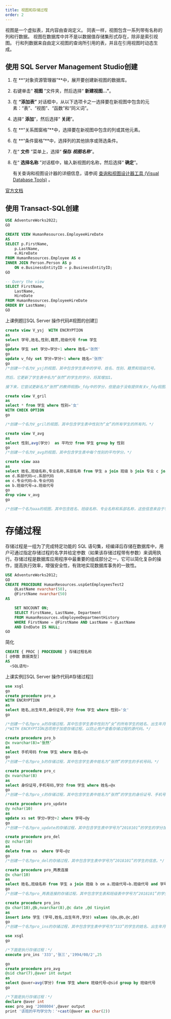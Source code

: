 ```yaml
---
title: 视图和存储过程
order: 2
---
```

视图是一个虚拟表，其内容由查询定义。 同表一样，视图包含一系列带有名称的列和行数据。 视图在数据库中并不是以数据值存储集形式存在，除非是索引视图。 行和列数据来自由定义视图的查询所引用的表，并且在引用视图时动态生成。

## 使用 SQL Server Management Studio创建

1. 在 **“对象资源管理器”**中，展开要创建新视图的数据库。
    
2. 右键单击“ **视图** ”文件夹，然后选择“ **新建视图...”**。
    
3. 在 **“添加表”** 对话框中，从以下选项卡之一选择要在新视图中包含的元素：“表”、“视图”、“函数”和“同义词”。
    
4. 选择“ **添加**”，然后选择“ **关闭**”。
    
5. 在 **“关系图窗格”**中，选择要在新视图中包含的列或其他元素。
    
6. 在 **“条件窗格”**中，选择列的其他排序或筛选条件。
    
7. 在“ **文件** ”菜单上，选择“ **保存 _视图名称_**”。
    
8. 在“ **选择名称** ”对话框中，输入新视图的名称，然后选择“ **确定**”。
    
    有关查询和视图设计器的详细信息，请参阅 [查询和视图设计器工具 (Visual Database Tools)](https://learn.microsoft.com/zh-cn/sql/ssms/visual-db-tools/query-and-view-designer-tools-visual-database-tools?view=sql-server-ver16) 。

[官方文档](https://learn.microsoft.com/zh-cn/sql/relational-databases/views/create-views?view=sql-server-ver16#TsqlProcedure)

## 使用 Transact-SQL创建

```sql
USE AdventureWorks2022;
GO

CREATE VIEW HumanResources.EmployeeHireDate
AS
SELECT p.FirstName,
    p.LastName,
    e.HireDate
FROM HumanResources.Employee AS e
INNER JOIN Person.Person AS p
    ON e.BusinessEntityID = p.BusinessEntityID;
GO

-- Query the view
SELECT FirstName,
    LastName,
    HireDate
FROM HumanResources.EmployeeHireDate
ORDER BY LastName;
GO
```

上课例题[[SQL Server 操作代码#视图的创建]]
```sql
create view V_ysj  WITH ENCRYPTION
as
select 学号,姓名,性别,籍贯,班级代号 from 学生
go
update 学生 set 学分=学分+1 where 姓名='张然'
go
update v_fdy set 学分=学分+1 where 姓名='张然'
go
/*创建一个名为V_ysj的视图，其中包含学生表中的学号、姓名、性别、籍贯和班级代号。

然后，它更新了学生表中名为“张然”的学生的学分，将其增加1。

接下来，它尝试更新名为“张然”的教师视图v_fdy中的学分，但是由于没有提供有关v_fdy视图的信息，因此无法确定是否存在该视图。*/

create view V_gril 
as
select * from 学生 where 性别='女'
WITH CHECK OPTION
go

/*创建一个名为V_gril的视图，其中包含学生表中性别为“女”的所有学生的所有列。*/

create view V_avg
as
select 性别,avg(学分)  as 平均分 from 学生 group by 性别
go
/*创建一个名为V_avg的视图，其中包含学生表中每个性别的平均学分。*/

create view aaa
as
select 姓名,班级名称,专业名称,系部名称 from 学生 a join 班级 b join 专业 c join 系部 d
on d.系部代码=c.系部代码 
on c.专业代码=b.专业代码
on b.班级代号=a.班级代号
go
drop view v_avg
go

/*创建一个名为aaa的视图，其中包含姓名、班级名称、专业名称和系部名称，这些信息来自于学生表、班级表、专业表和系部表的联接。然后，删除名为v_avg的视图。*/

```

# 存储过程

存储过程是一组为了完成特定功能的 SQL 语句集，经编译后存储在数据库中，用户可通过指定存储过程的名字并给定参数（如果该存储过程带有参数）来调用执行。存储过程是数据库应用程序中最重要的组成部分之一，它可以简化复杂的操作，提高执行效率，增强安全性，有效地实现数据库事务的一致性。

```sql
USE AdventureWorks2012;  
GO  
CREATE PROCEDURE HumanResources.uspGetEmployeesTest2   
    @LastName nvarchar(50),   
    @FirstName nvarchar(50)   
AS   

    SET NOCOUNT ON;  
    SELECT FirstName, LastName, Department  
    FROM HumanResources.vEmployeeDepartmentHistory  
    WHERE FirstName = @FirstName AND LastName = @LastName  
    AND EndDate IS NULL;  
GO
```

简化
```sql
CREATE { PROC | PROCEDURE } 存储过程名称
[ @参数 数据类型]  
AS
  <SQL语句> 
```

上课实例[[SQL Server 操作代码#存储过程]]
```sql
use xsgl
go
create procedure pro_a
WITH ENCRYPTION
as
select 姓名,出生年月,身份证号,学分 from 学生 where 性别='女'
go

/*创建一个名为pro_a的存储过程，其中包含学生表中性别为“女”的所有学生的姓名、出生年月、身份证号和学分。*/
/*WITH ENCRYPTION选项用于加密存储过程，以防止用户查看存储过程的源代码。*/

create procedure pro_b
@x nvarchar(8)='张然'
as
select 手机号码 from 学生 where 姓名=@x
go
/*创建一个名为pro_b的存储过程，其中包含学生表中姓名为“张然”的学生的手机号码。*/

create procedure pro_c
@x nvarchar(8)
as
select 身份证号,手机号码,学分 from 学生 where 姓名=@x
go
/*创建一个名为pro_c的存储过程，其中包含学生表中姓名为“张然”的学生的身份证号、手机号码和学分。*/

create procedure pro_update
@y nchar(10)
as
update xs set 学分=学分+2 where 学号=@y
go
/*创建一个名为pro_update的存储过程，其中包含学生表中学号为“2018101”的学生的学分加2。*/

create procedure pro_del
@z nchar(10)
as
delete from xs  where 学号=@z
go
/*创建一个名为pro_del的存储过程，其中包含学生表中学号为“2018101”的学生的信息。*/

create procedure pro_两表连接
@x char(10)
as
select 姓名,班级名称 from 学生 a join 班级 b om a.班级代号=b.班级代号 and 学号=@X
go
/*创建一个名为pro_两表连接的存储过程，其中包含学生表和班级表中学号为“2018101”的学生的姓名和班级名称。*/

create procedure pro_ins
@a char(10),@b,nvarchar(8),@c date ,@d tinyint
as 
insert into 学生 (学号,姓名,出生年月,学分) values (@a,@b,@c,@d)
go
/*创建一个名为pro_ins的存储过程，其中包含学生表中学号为“333”的学生的姓名、出生年月和学分。*/

use xsgl
go

/*下面是执行存储过程：*/
execute pro_ins '333','张三','1994/08/2',25

go
create procedure pro_avg
@sid char(7),@aver int output
as
select @aver=avg(学分) from 学生 where 班级代号=@sid group by 班级代号
go

/*下面是执行存储过程：*/
declare @aver int
exec pro_avg '2008004',@aver output
print '该班的平均学分为：'+cast(@aver as char(2))

```
